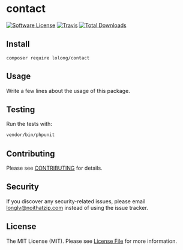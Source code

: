 # contact

[![Software License](https://img.shields.io/badge/license-MIT-brightgreen.svg?style=flat-square)](LICENSE.md)
[![Travis](https://img.shields.io/travis/lolong/contact.svg?style=flat-square)]()
[![Total Downloads](https://img.shields.io/packagist/dt/lolong/contact.svg?style=flat-square)](https://packagist.org/packages/lolong/contact)

## Install
`composer require lolong/contact`

## Usage
Write a few lines about the usage of this package.

## Testing
Run the tests with:

``` bash
vendor/bin/phpunit
```

## Contributing
Please see [CONTRIBUTING](CONTRIBUTING.md) for details.

## Security
If you discover any security-related issues, please email longlv@noithatzip.com instead of using the issue tracker.

## License
The MIT License (MIT). Please see [License File](/LICENSE.md) for more information.